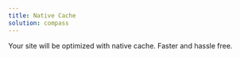 ```yaml
---
title: Native Cache
solution: compass
---
```

Your site will be optimized with native cache. Faster and hassle free.